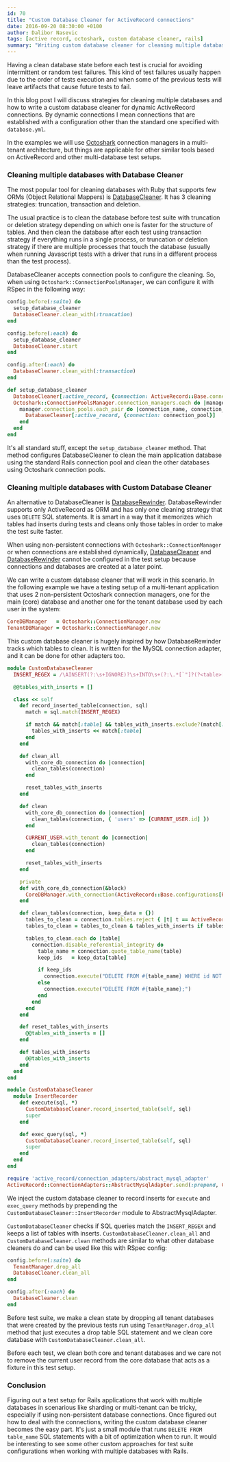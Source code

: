 ```yaml
---
id: 70
title: "Custom Database Cleaner for ActiveRecord connections"
date: 2016-09-20 08:30:00 +0100
author: Dalibor Nasevic
tags: [active record, octoshark, custom database cleaner, rails]
summary: "Writing custom database cleaner for cleaning multiple databases in Rails applications when using dynamic ActiveRecord connections."
---
```


Having a clean database state before each test is crucial for avoiding intermittent or random test failures. This kind of test failures usually happen due to the order of tests execution and when some of the previous tests will leave artifacts that cause future tests to fail.

In this blog post I will discuss strategies for cleaning multiple databases and how to write a custom database cleaner for dynamic ActiveRecord connections. By dynamic connections I mean connections that are established with a configuration other than the standard one specified with `database.yml`.

In the examples we will use [Octoshark](/posts/69-managing-activerecord-connections-with-octoshark) connection managers in a multi-tenant architecture, but things are applicable for other similar tools based on ActiveRecord and other multi-database test setups.


### Cleaning multiple databases with Database Cleaner

The most popular tool for cleaning databases with Ruby that supports few ORMs (Object Relational Mappers) is [DatabaseCleaner](https://github.com/DatabaseCleaner/database_cleaner). It has 3 cleaning strategies: truncation, transaction and deletion.

The usual practice is to clean the database before test suite with truncation or deletion strategy depending on which one is faster for the structure of tables. And then clean the database after each test using transaction strategy if everything runs in a single process, or truncation or deletion strategy if there are multiple processes that touch the database (usually when running Javascript tests with a driver that runs in a different process than the test process).

DatabaseCleaner accepts connection pools to configure the cleaning. So, when using `Octoshark::ConnectionPoolsManager`, we can configure it with RSpec in the following way:


```ruby
config.before(:suite) do
  setup_database_cleaner
  DatabaseCleaner.clean_with(:truncation)
end

config.before(:each) do
  setup_database_cleaner
  DatabaseCleaner.start
end

config.after(:each) do
  DatabaseCleaner.clean_with(:transaction)
end

def setup_database_cleaner
  DatabaseCleaner[:active_record, {connection: ActiveRecord::Base.connection_pool}]
  Octoshark::ConnectionPoolsManager.connection_managers.each do |manager|
    manager.connection_pools.each_pair do |connection_name, connection_pool|
      DatabaseCleaner[:active_record, {connection: connection_pool}]
    end
  end
end
```

It's all standard stuff, except the `setup_database_cleaner` method. That method configures DatabaseCleaner to clean the main application database using the standard Rails connection pool and clean the other databases using Octoshark connection pools.


### Cleaning multiple databases with Custom Database Cleaner

An alternative to DatabaseCleaner is [DatabaseRewinder](https://github.com/amatsuda/database_rewinder). DatabaseRewinder supports only ActiveRecord as ORM and has only one cleaning strategy that uses `DELETE` SQL statements. It is smart in a way that it memorizes which tables had inserts during tests and cleans only those tables in order to make the test suite faster.

When using non-persistent connections with `Octoshark::ConnectionManager` or when connections are established dynamically, [DatabaseCleaner](https://github.com/DatabaseCleaner/database_cleaner/blob/master/lib/database_cleaner/active_record/base.rb#L17) and [DatabaseRewinder](https://github.com/amatsuda/database_rewinder/blob/4d3d6da5bcefe21edfe01615449858c98e283f50/lib/database_rewinder.rb#L15) cannot be configured in the test setup because connections and databases are created at a later point.

We can write a custom database cleaner that will work in this scenario. In the following example we have a testing setup of a multi-tenant application that uses 2 non-persistent Octoshark connection managers, one for the main (core) database and another one for the tenant database used by each user in the system:

```ruby
CoreDBManager   = Octoshark::ConnectionManager.new
TenantDBManager = Octoshark::ConnectionManager.new
```

This custom database cleaner is hugely inspired by how DatabaseRewinder tracks which tables to clean. It is written for the MySQL connection adapter, and it can be done for other adapters too.

```ruby
module CustomDatabaseCleaner
  INSERT_REGEX = /\AINSERT(?:\s+IGNORE)?\s+INTO\s+(?:\.*[`"]?(?<table>[^.\s`"]+)[`"]?)*/i

  @@tables_with_inserts = []

  class << self
    def record_inserted_table(connection, sql)
      match = sql.match(INSERT_REGEX)

      if match && match[:table] && tables_with_inserts.exclude?(match[:table])
        tables_with_inserts << match[:table]
      end
    end

    def clean_all
      with_core_db_connection do |connection|
        clean_tables(connection)
      end

      reset_tables_with_inserts
    end

    def clean
      with_core_db_connection do |connection|
        clean_tables(connection, { 'users' => [CURRENT_USER.id] })
      end

      CURRENT_USER.with_tenant do |connection|
        clean_tables(connection)
      end

      reset_tables_with_inserts
    end

    private
    def with_core_db_connection(&block)
      CoreDBManager.with_connection(ActiveRecord::Base.configurations[Rails.env].symbolize_keys, &block)
    end

    def clean_tables(connection, keep_data = {})
      tables_to_clean = connection.tables.reject { |t| t == ActiveRecord::Migrator.schema_migrations_table_name }
      tables_to_clean = tables_to_clean & tables_with_inserts if tables_with_inserts.present?

      tables_to_clean.each do |table|
        connection.disable_referential_integrity do
          table_name = connection.quote_table_name(table)
          keep_ids   = keep_data[table]

          if keep_ids
            connection.execute("DELETE FROM #{table_name} WHERE id NOT IN (#{keep_ids.join(',')});")
          else
            connection.execute("DELETE FROM #{table_name};")
          end
        end
      end
    end

    def reset_tables_with_inserts
      @@tables_with_inserts = []
    end

    def tables_with_inserts
      @@tables_with_inserts
    end
  end
end

module CustomDatabaseCleaner
  module InsertRecorder
    def execute(sql, *)
      CustomDatabaseCleaner.record_inserted_table(self, sql)
      super
    end

    def exec_query(sql, *)
      CustomDatabaseCleaner.record_inserted_table(self, sql)
      super
    end
  end
end

require 'active_record/connection_adapters/abstract_mysql_adapter'
ActiveRecord::ConnectionAdapters::AbstractMysqlAdapter.send(:prepend, CustomDatabaseCleaner::InsertRecorder)
```

We inject the custom database cleaner to record inserts for `execute` and `exec_query` methods by prepending the `CustomDatabaseCleaner::InsertRecorder` module to AbstractMysqlAdapter.

`CustomDatabaseCleaner` checks if SQL queries match the `INSERT_REGEX` and keeps a list of tables with inserts. `CustomDatabaseCleaner.clean_all` and `CustomDatabaseCleaner.clean` methods are similar to what other database cleaners do and can be used like this with RSpec config:


```ruby
config.before(:suite) do
  TenantManager.drop_all
  DatabaseCleaner.clean_all
end

config.after(:each) do
  DatabaseCleaner.clean
end
```

Before test suite, we make a clean state by dropping all tenant databases that were created by the previous tests run using `TenantManager.drop_all` method that just executes a drop table SQL statement and we clean core database with `CustomDatabaseCleaner.clean_all`.

Before each test, we clean both core and tenant databases and we care not to remove the current user record from the core database that acts as a fixture in this test setup.


### Conclusion

Figuring out a test setup for Rails applications that work with multiple databases in scenarious like sharding or multi-tenant can be tricky, especially if using non-persistent database connections. Once figured out how to deal with the connections, writing the custom database cleaner becomes the easy part. It's just a small module that runs `DELETE FROM table_name` SQL statements with a bit of optimization when to run. It would be interesting to see some other custom approaches for test suite configurations when working with multiple databases with Rails.
